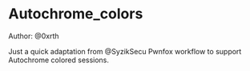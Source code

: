 # Autochrome_colors

Author: @0xrth

Just a quick adaptation from @SyzikSecu Pwnfox workflow to support Autochrome colored sessions.

